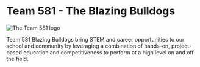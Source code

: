# Team 581 - The Blazing Bulldogs

![The Team 581 logo](https://github.com/team581/.github/blob/main/banner.png)

Team 581 Blazing Bulldogs bring STEM and career opportunities to our school and community by leveraging a combination of hands-on, project-based education and competitiveness to perform at a high level on and off the field.
